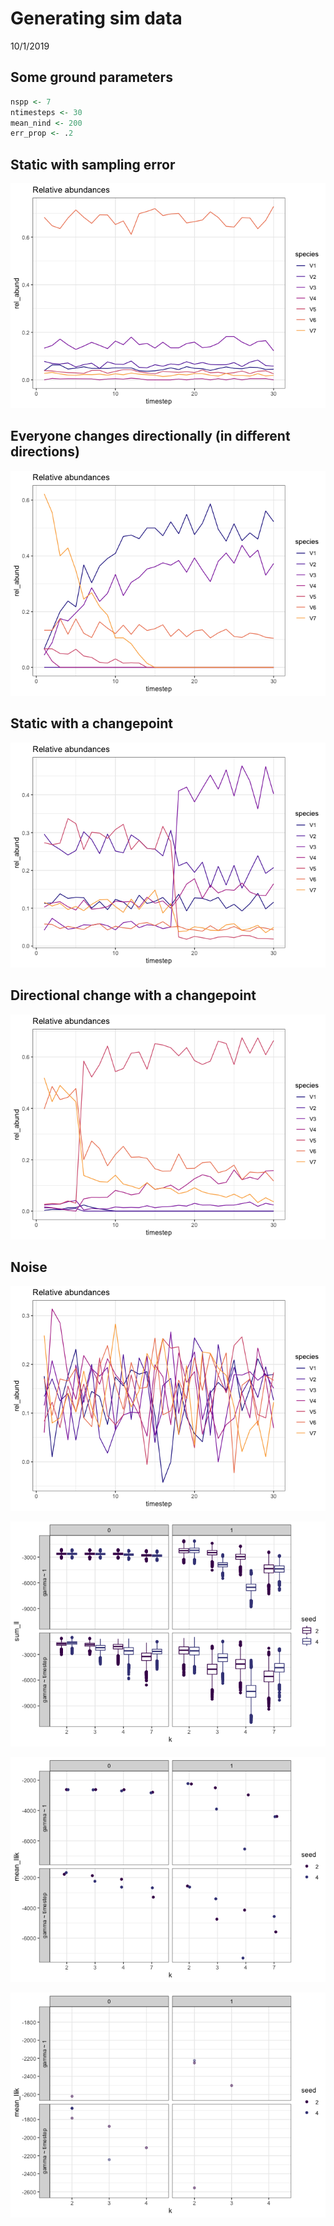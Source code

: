 Generating sim data
================
10/1/2019

Some ground parameters
----------------------

``` r
nspp <- 7
ntimesteps <- 30
mean_nind <- 200
err_prop <- .2
```

Static with sampling error
--------------------------

![](sim_data_files/figure-markdown_github/static-1.png)

Everyone changes directionally (in different directions)
--------------------------------------------------------

![](sim_data_files/figure-markdown_github/directional-1.png)

Static with a changepoint
-------------------------

![](sim_data_files/figure-markdown_github/static%20changepoint-1.png)

Directional change with a changepoint
-------------------------------------

![](sim_data_files/figure-markdown_github/directional%20changepoint-1.png)

Noise
-----

![](sim_data_files/figure-markdown_github/noise-1.png)

![](sim_data_files/figure-markdown_github/plot%20directional%20changepoint-1.png)

![](sim_data_files/figure-markdown_github/plot%20dc%20means-1.png)

![](sim_data_files/figure-markdown_github/best-1.png)
